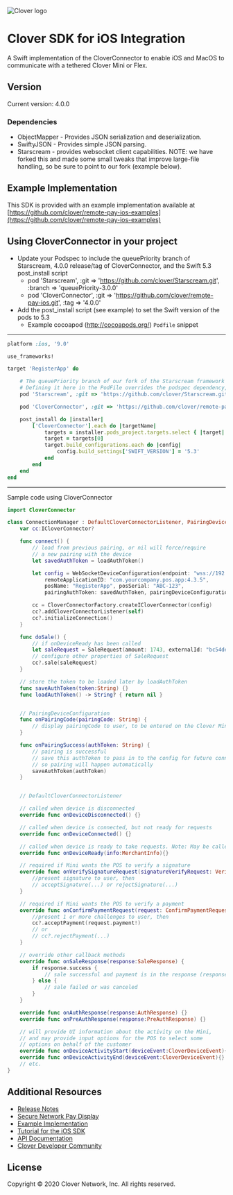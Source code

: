 ![Clover logo](https://www.clover.com/assets/images/public-site/press/clover_primary_gray_rgb.png)

# Clover SDK for iOS Integration

A Swift implementation of the CloverConnector to enable iOS and MacOS to communicate with a tethered Clover Mini or Flex.

## Version

Current version: 4.0.0

### Dependencies
- ObjectMapper - Provides JSON serialization and deserialization.
- SwiftyJSON - Provides simple JSON parsing.
- Starscream - provides websocket client capabilities. NOTE: we have forked this and made some small tweaks that improve large-file handling, so be sure to point to our fork (example below).

## Example Implementation

This SDK is provided with an example implementation available at [https://github.com/clover/remote-pay-ios-examples](https://github.com/clover/remote-pay-ios-examples)

## Using CloverConnector in your project
* Update your Podspec to include the queuePriority branch of Starscream, 4.0.0 release/tag of CloverConnector, and the Swift 5.3 post_install script
    * pod 'Starscream', :git => 'https://github.com/clover/Starscream.git', :branch => 'queuePriority-3.0.0'
    * pod 'CloverConnector', :git => 'https://github.com/clover/remote-pay-ios.git', :tag => '4.0.0'
* Add the post_install script (see example) to set the Swift version of the pods to 5.3
    * Example cocoapod (http://cocoapods.org/) `Podfile` snippet
---
```ruby
platform :ios, '9.0'

use_frameworks!

target 'RegisterApp' do

    # The queuePriority branch of our fork of the Starscream framework is required for reliable transport of large files
    # Defining it here in the PodFile overrides the podspec dependency, which isn't allowed to specify a specific location and branch
    pod 'Starscream', :git => 'https://github.com/clover/Starscream.git', :branch => 'queuePriority-3.0.0'

    pod 'CloverConnector', :git => 'https://github.com/clover/remote-pay-ios.git', :tag => '4.0.0'

    post_install do |installer|
        ['CloverConnector'].each do |targetName|
            targets = installer.pods_project.targets.select { |target| target.name == targetName }
            target = targets[0]
            target.build_configurations.each do |config|
                config.build_settings['SWIFT_VERSION'] = '5.3'
            end
        end
    end
end

```

---
Sample code using CloverConnector

```swift
import CloverConnector

class ConnectionManager : DefaultCloverConnectorListener, PairingDeviceConfiguration {
    var cc:ICloverConnector?

    func connect() {
        // load from previous pairing, or nil will force/require
        // a new pairing with the device
        let savedAuthToken = loadAuthToken()

        let config = WebSocketDeviceConfiguration(endpoint: "wss://192.168.1.115:12345/remote_pay",
            remoteApplicationID: "com.yourcompany.pos.app:4.3.5",
            posName: "RegisterApp", posSerial: "ABC-123",
            pairingAuthToken: savedAuthToken, pairingDeviceConfiguration: self)

        cc = CloverConnectorFactory.createICloverConnector(config)
        cc?.addCloverConnectorListener(self)
        cc?.initializeConnection()
    }

    func doSale() {
        // if onDeviceReady has been called
        let saleRequest = SaleRequest(amount: 1743, externalId: "bc54de43f3")
        // configure other properties of SaleRequest
        cc?.sale(saleRequest)
    }

    // store the token to be loaded later by loadAuthToken
    func saveAuthToken(token:String) {}
    func loadAuthToken() -> String? { return nil }


    // PairingDeviceConfiguration
    func onPairingCode(pairingCode: String) {
        // display pairingCode to user, to be entered on the Clover Mini
    }

    func onPairingSuccess(authToken: String) {
        // pairing is successful
        // save this authToken to pass in to the config for future connections
        // so pairing will happen automatically
        saveAuthToken(authToken)
    }


    // DefaultCloverConnectorListener

    // called when device is disconnected
    override func onDeviceDisconnected() {}

    // called when device is connected, but not ready for requests
    override func onDeviceConnected() {}

    // called when device is ready to take requests. Note: May be called more than once
    override func onDeviceReady(info:MerchantInfo){}

    // required if Mini wants the POS to verify a signature
    override func onVerifySignatureRequest(signatureVerifyRequest: VerifySignatureRequest) {
        //present signature to user, then
        // acceptSignature(...) or rejectSignature(...)
    }

    // required if Mini wants the POS to verify a payment
    override func onConfirmPaymentRequest(request: ConfirmPaymentRequest) {
        //present 1 or more challenges to user, then
        cc?.acceptPayment(request.payment!)
        // or
        // cc?.rejectPayment(...)
    }

    // override other callback methods
    override func onSaleResponse(response:SaleResponse) {
        if response.success {
            // sale successful and payment is in the response (response.payment)
        } else {
            // sale failed or was canceled
        }
    }

    override func onAuthResponse(response:AuthResponse) {}
    override func onPreAuthResponse(response:PreAuthResponse) {}

    // will provide UI information about the activity on the Mini,
    // and may provide input options for the POS to select some
    // options on behalf of the customer
    override func onDeviceActivityStart(deviceEvent:CloverDeviceEvent){} // see CloverConnectorListener.swift for example of calling invokeInputOption from this callback
    override func onDeviceActivityEnd(deviceEvent:CloverDeviceEvent){}
    // etc.
}

```

## Additional Resources
* [Release Notes](https://github.com/clover/remote-pay-ios/releases)
* [Secure Network Pay Display](https://docs.clover.com/clover-platform/docs/pay-display-apps)
* [Example Implementation](https://github.com/clover/remote-pay-ios-examples)
* [Tutorial for the iOS SDK](https://docs.clover.com/clover-platform/docs/ios)
* [API Documentation](https://clover.github.io/remote-pay-ios/4.0.0/docs/index.html)
* [Clover Developer Community](https://community.clover.com/index.html)

## License 
Copyright © 2020 Clover Network, Inc. All rights reserved.
